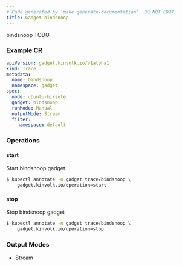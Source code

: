 ```yaml
---
# Code generated by 'make generate-documentation'. DO NOT EDIT.
title: Gadget bindsnoop
---
```


bindsnoop TODO.

### Example CR

```yaml
apiVersion: gadget.kinvolk.io/v1alpha1
kind: Trace
metadata:
  name: bindsnoop
  namespace: gadget
spec:
  node: ubuntu-hirsute
  gadget: bindsnoop
  runMode: Manual
  outputMode: Stream
  filter:
    namespace: default
```

### Operations


#### start

Start bindsnoop gadget

```bash
$ kubectl annotate -n gadget trace/bindsnoop \
    gadget.kinvolk.io/operation=start
```
#### stop

Stop bindsnoop gadget

```bash
$ kubectl annotate -n gadget trace/bindsnoop \
    gadget.kinvolk.io/operation=stop
```

### Output Modes

* Stream

